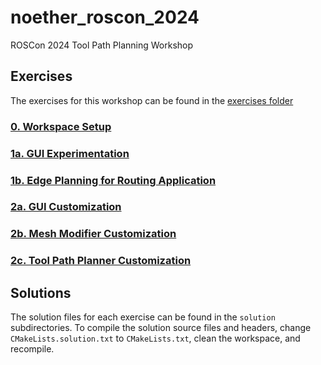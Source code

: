 # noether_roscon_2024
ROSCon 2024 Tool Path Planning Workshop

## Exercises

The exercises for this workshop can be found in the [exercises folder](exercises)

### [0. Workspace Setup](exercises/exercise_0.md)

### [1a. GUI Experimentation](exercises/exercise_1a.md)

### [1b. Edge Planning for Routing Application](exercises/exercise_1b.md)

### [2a. GUI Customization](exercises/exercise_2a.md)

### [2b. Mesh Modifier Customization](exercises/exercise_2b.md)

### [2c. Tool Path Planner Customization](exercises/exercise_2c.md)

## Solutions

The solution files for each exercise can be found in the `solution` subdirectories.
To compile the solution source files and headers, change `CMakeLists.solution.txt` to `CMakeLists.txt`, clean the workspace, and recompile.

